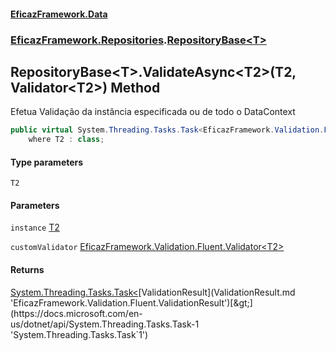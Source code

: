 #### [EficazFramework.Data](EficazFrameworkData.md 'EficazFramework Data')
### [EficazFramework.Repositories](EficazFrameworkData.md#EficazFramework_Repositories 'EficazFramework.Repositories').[RepositoryBase&lt;T&gt;](RepositoryBase_T_.md 'EficazFramework.Repositories.RepositoryBase&lt;T&gt;')
## RepositoryBase&lt;T&gt;.ValidateAsync&lt;T2&gt;(T2, Validator&lt;T2&gt;) Method
Efetua Validação da instância especificada ou de todo o DataContext  
```csharp
public virtual System.Threading.Tasks.Task<EficazFramework.Validation.Fluent.ValidationResult> ValidateAsync<T2>(T2 instance, EficazFramework.Validation.Fluent.Validator<T2> customValidator)
    where T2 : class;
```
#### Type parameters
<a name='EficazFramework_Repositories_RepositoryBase_T__ValidateAsync_T2_(T2_EficazFramework_Validation_Fluent_Validator_T2_)_T2'></a>
`T2`  
  
#### Parameters
<a name='EficazFramework_Repositories_RepositoryBase_T__ValidateAsync_T2_(T2_EficazFramework_Validation_Fluent_Validator_T2_)_instance'></a>
`instance` [T2](RepositoryBase_T__ValidateAsync_T2_(T2_Validator_T2_).md#EficazFramework_Repositories_RepositoryBase_T__ValidateAsync_T2_(T2_EficazFramework_Validation_Fluent_Validator_T2_)_T2 'EficazFramework.Repositories.RepositoryBase&lt;T&gt;.ValidateAsync&lt;T2&gt;(T2, EficazFramework.Validation.Fluent.Validator&lt;T2&gt;).T2')  
  
<a name='EficazFramework_Repositories_RepositoryBase_T__ValidateAsync_T2_(T2_EficazFramework_Validation_Fluent_Validator_T2_)_customValidator'></a>
`customValidator` [EficazFramework.Validation.Fluent.Validator&lt;](Validator_T_.md 'EficazFramework.Validation.Fluent.Validator&lt;T&gt;')[T2](RepositoryBase_T__ValidateAsync_T2_(T2_Validator_T2_).md#EficazFramework_Repositories_RepositoryBase_T__ValidateAsync_T2_(T2_EficazFramework_Validation_Fluent_Validator_T2_)_T2 'EficazFramework.Repositories.RepositoryBase&lt;T&gt;.ValidateAsync&lt;T2&gt;(T2, EficazFramework.Validation.Fluent.Validator&lt;T2&gt;).T2')[&gt;](Validator_T_.md 'EficazFramework.Validation.Fluent.Validator&lt;T&gt;')  
  
#### Returns
[System.Threading.Tasks.Task&lt;](https://docs.microsoft.com/en-us/dotnet/api/System.Threading.Tasks.Task-1 'System.Threading.Tasks.Task`1')[ValidationResult](ValidationResult.md 'EficazFramework.Validation.Fluent.ValidationResult')[&gt;](https://docs.microsoft.com/en-us/dotnet/api/System.Threading.Tasks.Task-1 'System.Threading.Tasks.Task`1')  

